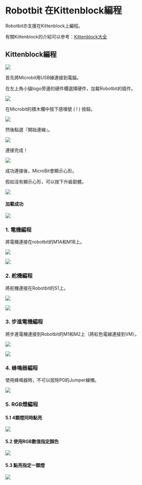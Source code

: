 # Robotbit 在Kittenblock編程

Robotbit亦支援在Kittenblock上編程。

有關Kittenblock的介紹可以參考：[Kittenblock大全](../KittenBlock/index)

## Kittenblock編程

![](../../functional_module/PWmodules/images/kbbanner.png)

首先將Microbit用USB線連接到電腦。

在左上角小貓logo旁邊的硬件欄選擇硬件，加載Robotbit的插件。

![](../image/add.png)

在Microbit的積木欄中按下感嘆號 ( ! ) 按鈕。

![](../../functional_module/PWmodules/kbimages/kbmbcon.png)

然後點選『開始連線』。

![](../../functional_module/PWmodules/kbimages/kbmbcon1.png)

連接完成！

![](../../functional_module/PWmodules/kbimages/kbmbcon2.png)

成功連接後，MicroBit會顯示心形。

假如沒有顯示心形，可以按下升級韌體。

![](../../functional_module/PWmodules/kbimages/upload.png)

#### 加載成功

![](../images/success1.png)

### 1. 電機編程

將電機連接在robotbit的M1A和M1B上。

![](../image/motor_wire.png)

![](../image/kb_code1.png)

### 2. 舵機編程

將舵機連接在Robotbit的S1上。

![](../image/servo_wire.png)

![](../image/kb_code2.png)

### 3. 步進電機編程

將步進電機連接到Robotbit的M1和M2上（將紅色電線連接到VM）。

![](../image/stepper_wire.png)

![](../image/kb_code3.png)

### 4. 蜂鳴器編程

使用蜂鳴器時，不可以拔除P0的Jumper線帽。

![](../image/kb_code4.png)

### 5. RGB燈編程

#### 5.1 4顆燈同時點亮

![](../image/kb_code5.png)

#### 5.2 使用RGB數值指定顏色

![](../image/kb_code6.png)

#### 5.3 點亮指定一顆燈

![](../image/kb_code7.png)
